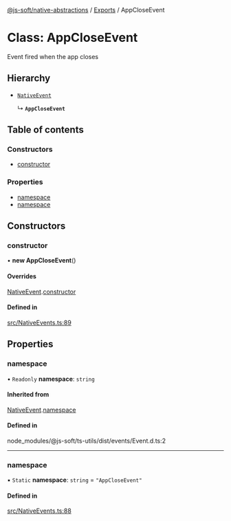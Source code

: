 [@js-soft/native-abstractions](../README.md) / [Exports](../modules.md) / AppCloseEvent

# Class: AppCloseEvent

Event fired when the app closes

## Hierarchy

- [`NativeEvent`](NativeEvent.md)

  ↳ **`AppCloseEvent`**

## Table of contents

### Constructors

- [constructor](AppCloseEvent.md#constructor)

### Properties

- [namespace](AppCloseEvent.md#namespace)
- [namespace](AppCloseEvent.md#namespace)

## Constructors

### constructor

• **new AppCloseEvent**()

#### Overrides

[NativeEvent](NativeEvent.md).[constructor](NativeEvent.md#constructor)

#### Defined in

[src/NativeEvents.ts:89](https://github.com/js-soft/ts-native-access/blob/feba5fc/packages/abstractions/src/NativeEvents.ts#L89)

## Properties

### namespace

• `Readonly` **namespace**: `string`

#### Inherited from

[NativeEvent](NativeEvent.md).[namespace](NativeEvent.md#namespace)

#### Defined in

node_modules/@js-soft/ts-utils/dist/events/Event.d.ts:2

___

### namespace

▪ `Static` **namespace**: `string` = `"AppCloseEvent"`

#### Defined in

[src/NativeEvents.ts:88](https://github.com/js-soft/ts-native-access/blob/feba5fc/packages/abstractions/src/NativeEvents.ts#L88)
